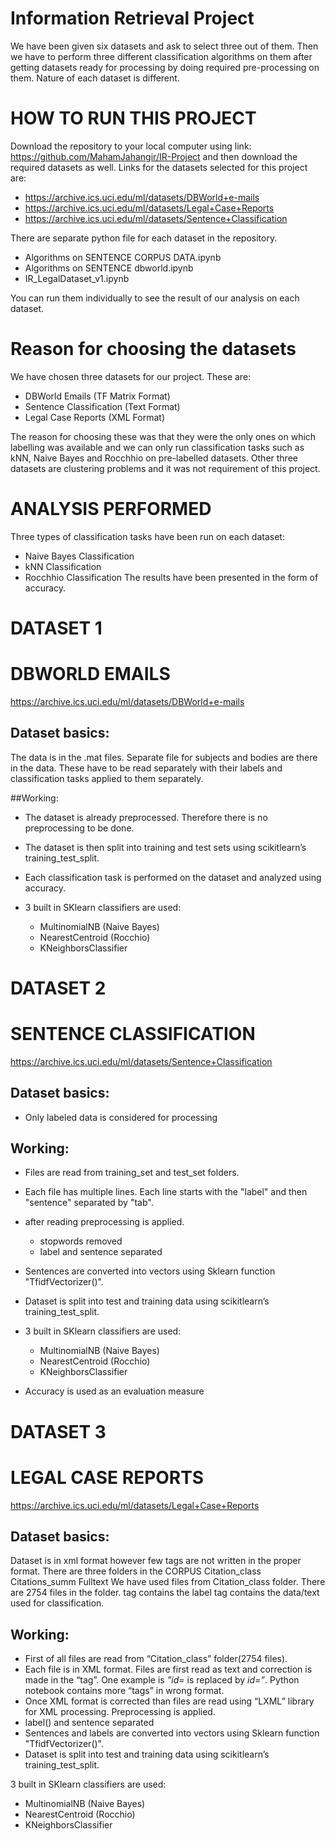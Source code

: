 # Information Retrieval Project

We have been given six datasets and ask to select three out of them. Then we have to perform three different classification algorithms on them after getting datasets ready for processing by doing required pre-processing on them. Nature of each dataset is different.

# HOW TO RUN THIS PROJECT

Download the repository to your local computer using link: 
https://github.com/MahamJahangir/IR-Project
and then download the required datasets as well. Links for the datasets selected for this project are:
-	https://archive.ics.uci.edu/ml/datasets/DBWorld+e-mails
-	https://archive.ics.uci.edu/ml/datasets/Legal+Case+Reports
-	https://archive.ics.uci.edu/ml/datasets/Sentence+Classification

There are separate python file for each dataset in the repository.
- Algorithms on SENTENCE CORPUS DATA.ipynb
- Algorithms on SENTENCE dbworld.ipynb
- IR_LegalDataset_v1.ipynb

You can run them individually to see the result of our analysis on each dataset. 

# Reason for choosing the datasets
We have chosen three datasets for our project. These are:
- DBWorld Emails (TF Matrix Format)
- Sentence Classification (Text Format)
- Legal Case Reports (XML Format)

The reason for choosing these was that they were the only ones on which labelling was available and we can only run classification tasks such as kNN, Naive Bayes and Rocchhio on pre-labelled datasets. Other three datasets are clustering problems and it was not requirement of this project.

# ANALYSIS PERFORMED
Three types of classification tasks have been run on each dataset:
- Naive Bayes Classification
- kNN Classification
- Rocchhio Classification
The results have been presented in the form of accuracy.

# DATASET 1 
# DBWORLD EMAILS
https://archive.ics.uci.edu/ml/datasets/DBWorld+e-mails

## Dataset basics:
The data is in the .mat files. Separate file for subjects and bodies are there in the data. These have to be read separately with their labels and classification tasks applied to them separately.

##Working:
- The dataset is already preprocessed. Therefore there is no preprocessing to be done. 
- The dataset is then split into training and test sets using scikitlearn’s training_test_split.
- Each classification task is performed on the dataset and analyzed using accuracy.

- 3 built in SKlearn classifiers are used:
  - MultinomialNB (Naive Bayes)
  - NearestCentroid (Rocchio)
  - KNeighborsClassifier


# DATASET 2 
# SENTENCE CLASSIFICATION
https://archive.ics.uci.edu/ml/datasets/Sentence+Classification
## Dataset basics:
- Only labeled data is considered for processing

## Working:
- Files are read from training_set and test_set folders.
- Each file has multiple lines. Each line starts with the "label" and then "sentence" separated by "tab".
- after reading preprocessing is applied. 
  - stopwords removed
  - label and sentence separated
- Sentences are converted into vectors using Sklearn function "TfidfVectorizer()".
- Dataset is split into test and training data using scikitlearn’s training_test_split.

- 3 built in SKlearn classifiers are used:
  - MultinomialNB (Naive Bayes)
  - NearestCentroid (Rocchio)
  - KNeighborsClassifier

- Accuracy  is used as an evaluation measure  
  

# DATASET 3 
# LEGAL CASE REPORTS
https://archive.ics.uci.edu/ml/datasets/Legal+Case+Reports

## Dataset basics:
Dataset is in xml format however few tags are not written in the proper format.
There are three folders in the CORPUS
Citation_class
Citations_summ
Fulltext
We have used files from Citation_class folder. There are 2754 files in the folder.
<class> tag contains the label
<text> tag contains the data/text used for classification.

## Working:
- First of all files are read from “Citation_class” folder(2754 files).
- Each file is in XML format. Files are first read as text and correction is made in the “tag”. One example is _”id=_ is replaced by _id=”_. Python notebook contains more “tags” in wrong format.
- Once XML format is corrected than files are read using “LXML” library for XML processing.
Preprocessing is applied.
- label(<class>) and sentence<text> separated
- Sentences and labels are converted into vectors using Sklearn function "TfidfVectorizer()".
- Dataset is split into test and training data using scikitlearn’s training_test_split.

3 built in SKlearn classifiers are used:
- MultinomialNB (Naive Bayes)
- NearestCentroid (Rocchio)
- KNeighborsClassifier
